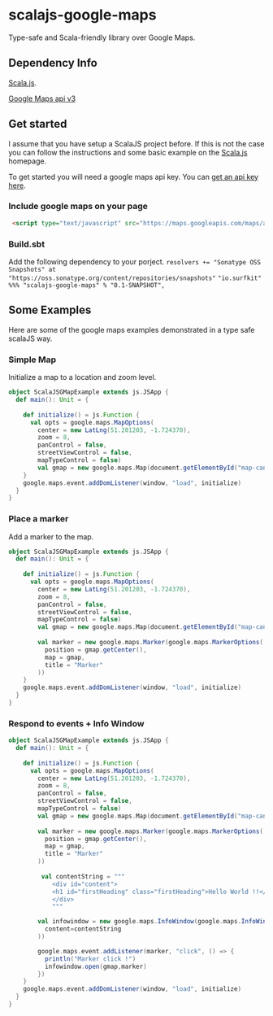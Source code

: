 # scalajs-google-maps
Type-safe and Scala-friendly library over Google Maps.

## Dependency Info
[Scala.js](https://www.scala-js.org/).

[Google Maps api v3](https://developers.google.com/maps/documentation/javascript/)

## Get started
I assume that you have setup a ScalaJS project before.  If this is not the case you can follow the instructions and some basic example on the [Scala.js](https://www.scala-js.org/) homepage.

To get started you will need a google maps api key.  You can [get an api key here](https://developers.google.com/maps/documentation/javascript/tutorial#api_key).  

### Include google maps on your page
```html
 <script type="text/javascript" src="https://maps.googleapis.com/maps/api/js?key=API_KEY"></script>
```

### Build.sbt
Add the following dependency to your porject.
`resolvers += "Sonatype OSS Snapshots" at "https://oss.sonatype.org/content/repositories/snapshots"`
`"io.surfkit" %%% "scalajs-google-maps" % "0.1-SNAPSHOT",`

## Some Examples
Here are some of the google maps examples demonstrated in a type safe scalaJS way.

### Simple Map
Initialize a map to a location and zoom level.
```scala
object ScalaJSGMapExample extends js.JSApp {
  def main(): Unit = {
    
    def initialize() = js.Function {
      val opts = google.maps.MapOptions(
        center = new LatLng(51.201203, -1.724370),
        zoom = 8,
        panControl = false,
        streetViewControl = false,
        mapTypeControl = false)
        val gmap = new google.maps.Map(document.getElementById("map-canvas"), opts)
    }
    google.maps.event.addDomListener(window, "load", initialize)
  }
}
```
### Place a marker
Add a marker to the map.
```scala
object ScalaJSGMapExample extends js.JSApp {
  def main(): Unit = {
    
    def initialize() = js.Function {
      val opts = google.maps.MapOptions(
        center = new LatLng(51.201203, -1.724370),
        zoom = 8,
        panControl = false,
        streetViewControl = false,
        mapTypeControl = false)
        val gmap = new google.maps.Map(document.getElementById("map-canvas"), opts)
        
        val marker = new google.maps.Marker(google.maps.MarkerOptions(
          position = gmap.getCenter(),
          map = gmap,
          title = "Marker"
        ))
    }
    google.maps.event.addDomListener(window, "load", initialize)
  }
}
```
### Respond to events + Info Window
```scala
object ScalaJSGMapExample extends js.JSApp {
  def main(): Unit = {
    
    def initialize() = js.Function {
      val opts = google.maps.MapOptions(
        center = new LatLng(51.201203, -1.724370),
        zoom = 8,
        panControl = false,
        streetViewControl = false,
        mapTypeControl = false)
        val gmap = new google.maps.Map(document.getElementById("map-canvas"), opts)
        
        val marker = new google.maps.Marker(google.maps.MarkerOptions(
          position = gmap.getCenter(),
          map = gmap,
          title = "Marker"
        ))
        
         val contentString = """
            <div id="content">
            <h1 id="firstHeading" class="firstHeading">Hello World !!</h1>
            </div>
            """

        val infowindow = new google.maps.InfoWindow(google.maps.InfoWindowOptions(
          content=contentString
        ))

        google.maps.event.addListener(marker, "click", () => {
          println("Marker click !")
          infowindow.open(gmap,marker)
        })
    }
    google.maps.event.addDomListener(window, "load", initialize)
  }
}
```

